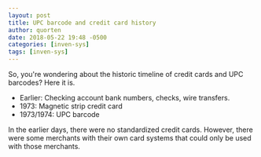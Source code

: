 ```yaml
---
layout: post
title: UPC barcode and credit card history
author: quorten
date: 2018-05-22 19:48 -0500
categories: [inven-sys]
tags: [inven-sys]
---
```


So, you're wondering about the historic timeline of credit cards and
UPC barcodes?  Here it is.

* Earlier: Checking account bank numbers, checks, wire transfers.
* 1973: Magnetic strip credit card
* 1973/1974: UPC barcode

In the earlier days, there were no standardized credit cards.
However, there were some merchants with their own card systems that
could only be used with those merchants.
